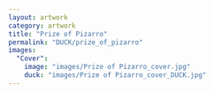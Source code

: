```yaml
---
layout: artwork
category: artwork
title: "Prize of Pizarro"
permalink: "DUCK/prize_of_pizarro"
images:
  "Cover":
    image: "images/Prize of Pizarro_cover.jpg"
    duck: "images/Prize of Pizarro_cover_DUCK.jpg"
---
```

